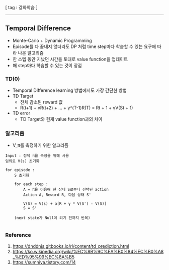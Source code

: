 [ tag : 강화학습 ]

---

## Temporal Difference
- Monte-Carlo + Dynamic Programming
- Episode를 다 끝내지 않더라도 DP 처럼 time step마다 학습할 수 있는 요구에 따라 나온 알고리즘
- 한 스텝 동안 지났던 시간을 토대로 value function을 업데이트
- 매 step마다 학습할 수 있는 것이 장점

### TD(0)
- Temporal Difference learning 방법에서도 가장 간단한 방법
- TD Target
    - 전체 감소된 reward 값
    - R(t+1) + γR(t+2) + ... + γ^(T-1)R(T) =  Rt + 1 + γV(St + 1)
- TD error
    - TD Target와 현재 value function과의 차이

### 알고리즘
- V_π를 측정하기 위한 알고리즘
```
Input : 정책 π를 측정을 위해 사용
임의로 V(s) 초기화

for episode :
    S 초기화

    for each step :
        A = π을 이용해 현 상태 S로부터 선택된 action
        Action A, Reward R, 다음 상태 S'

        V(S) = V(s) + α[R + γ * V(S') - V(S)]
        S = S'
    
    (next state가 Null이 되기 전까지 반복)
    
```

### Reference
1. https://dnddnjs.gitbooks.io/rl/content/td_prediction.html
2. https://ko.wikipedia.org/wiki/%EC%8B%9C%EA%B0%84%EC%B0%A8_%ED%95%99%EC%8A%B5
3. https://sumniya.tistory.com/14